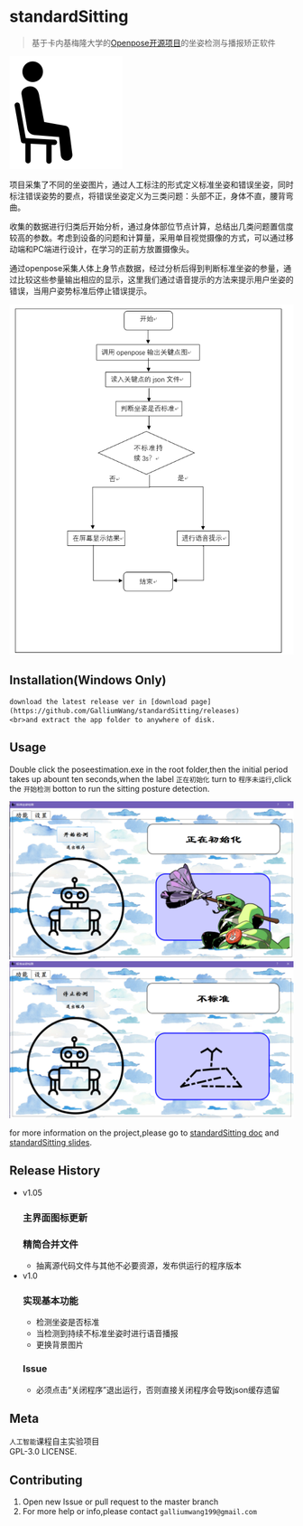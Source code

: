 # standardSitting
> 基于卡内基梅隆大学的[Openpose开源项目](https://github.com/CMU-Perceptual-Computing-Lab/openpose)的坐姿检测与播报矫正软件

![](4.png)

项目采集了不同的坐姿图片，通过人工标注的形式定义标准坐姿和错误坐姿，同时标注错误姿势的要点，将错误坐姿定义为三类问题：头部不正，身体不直，腰背弯曲。

收集的数据进行归类后开始分析，通过身体部位节点计算，总结出几类问题置信度较高的参数。考虑到设备的问题和计算量，采用单目视觉摄像的方式，可以通过移动端和PC端进行设计，在学习的正前方放置摄像头。

通过openpose采集人体上身节点数据，经过分析后得到判断标准坐姿的参量，通过比较这些参量输出相应的显示，这里我们通过语音提示的方法来提示用户坐姿的错误，当用户姿势标准后停止错误提示。

![](3.png)

## Installation(**Windows Only**)
    download the latest release ver in [download page](https://github.com/GalliumWang/standardSitting/releases)
    <br>and extract the app folder to anywhere of disk.


## Usage

Double click the poseestimation.exe in the root folder,then the initial period takes up abount ten seconds,when the label ```正在初始化``` turn to ```程序未运行```,click the ```开始检测``` botton to run the sitting posture detection.

![](1.png)
![](2.png)

for more information on the project,please go to [standardSitting doc](https://docs.google.com/document/d/1aBZUWWjfnGENfG-lLUxR1-8BpfNQt6iH_GTdcd2GyyI/edit?usp=sharing) and [standardSitting slides](https://docs.google.com/presentation/d/13BfF1TiJzeDX3NLtctPy5Vxs7LAVo-6Reb912g-ofNE/edit?usp=sharing).

## Release History

* v1.05
    ### 主界面图标更新
    ### 精简合并文件
  * 抽离源代码文件与其他不必要资源，发布供运行的程序版本
* v1.0
    ### 实现基本功能
    * 检测坐姿是否标准
    * 当检测到持续不标准坐姿时进行语音播报
    * 更换背景图片
    ### Issue
    * 必须点击“关闭程序”退出运行，否则直接关闭程序会导致json缓存遗留

## Meta
```人工智能```课程自主实验项目<br>
GPL-3.0 LICENSE.


## Contributing
1. Open new Issue or pull request to the master branch
2. For more help or info,please contact ```galliumwang199@gmail.com```

<!-- Markdown link & img dfn's -->
